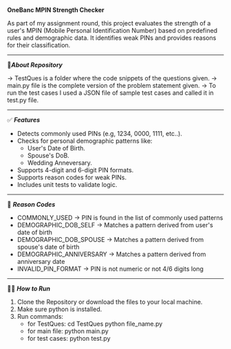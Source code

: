 **OneBanc MPIN Strength Checker**

As part of my assignment round, this project evaluates the strength of a user's MPIN (Mobile Personal Identification Number) based on predefined rules and demographic data. It identifies weak PINs and provides reasons for their classification.

---

📄***About Repository***

-> TestQues is a folder where the code snippets of the questions given.
-> main.py file is the complete version of the problem statement given.
-> To run the test cases I used a JSON file of sample test cases and called it in test.py file.

---

✅ ***Features***

*  Detects commonly used PINs (e.g, 1234, 0000, 1111, etc..).
*  Checks for personal demographic patterns like:
    * User's Date of Birth.
    * Spouse's DoB.
    * Wedding Anneversary.
*  Supports 4-digit and 6-digit PIN formats.
*  Supports reason codes for weak PINs.
*  Includes unit tests to validate logic.

---

🧪 ***Reason Codes***

* COMMONLY_USED -> PIN is found in the list of commonly used patterns
* DEMOGRAPHIC_DOB_SELF -> Matches a pattern derived from user's date of birth
* DEMOGRAPHIC_DOB_SPOUSE -> Matches a pattern derived from spouse's date of birth
* DEMOGRAPHIC_ANNIVERSARY -> Matches a pattern derived from anniversary date
* INVALID_PIN_FORMAT -> PIN is not numeric or not 4/6 digits long

---

🧑‍💻 ***How to Run***

1. Clone the Repository or download the files to your local machine.
2. Make sure python is installed.
3. Run commands:
    * for TestQues:
                    cd TestQues
                    python file_name.py
    * for main file:
                    python main.py
    * for test cases:
                    python test.py